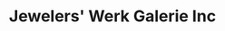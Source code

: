 ---
title: "Jewelers' Werk Galerie Inc"
url: /washington/jewelers-werk-galerie-inc/
shop: Schmuck
---